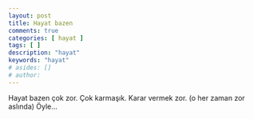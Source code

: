 ```yaml
---
layout: post
title: Hayat bazen
comments: true
categories: [ hayat ]
tags: [ ]
description: "hayat"
keywords: "hayat"
# asides: []
# author:
---
```



Hayat bazen çok zor. Çok karmaşık. Karar vermek zor. (o her zaman zor aslında)
Öyle...